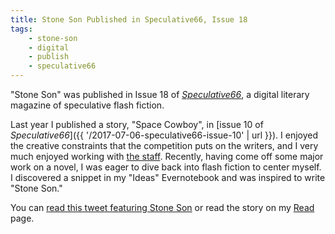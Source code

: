 ```yaml
---
title: Stone Son Published in Speculative66, Issue 18
tags:
    - stone-son
    - digital
    - publish
    - speculative66
---
```

"Stone Son" was published in Issue 18 of [_Speculative66_](http://speculative66.weebly.com/), a digital literary magazine of speculative flash fiction.

<!--more-->

Last year I published a story, "Space Cowboy", in [issue 10 of _Speculative66_]({{ '/2017-07-06-speculative66-issue-10' | url }}). I enjoyed the creative constraints that the competition puts on the writers, and I very much enjoyed working with [the staff](https://twitter.com/LLMadridWriter). Recently, having come off some major work on a novel, I was eager to dive back into flash fiction to center myself. I discovered a snippet in my "Ideas" Evernotebook and was inspired to write "Stone Son."

You can [read this tweet featuring Stone Son](https://twitter.com/Speculative_66/status/982231069297541122) or read the story on my [Read](/read/) page.
